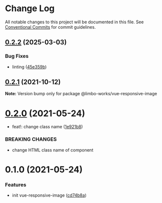 # Change Log

All notable changes to this project will be documented in this file.
See [Conventional Commits](https://conventionalcommits.org) for commit guidelines.

## [0.2.2](https://github.com/limbo-works/limbo-frontend/compare/@limbo-works/vue-responsive-image@0.2.1...@limbo-works/vue-responsive-image@0.2.2) (2025-03-03)


### Bug Fixes

* linting ([45e359b](https://github.com/limbo-works/limbo-frontend/commit/45e359b4fc8712baa06f4905138d3950fd155dc5))





## [0.2.1](https://github.com/limbo-works/limbo-frontend/compare/@limbo-works/vue-responsive-image@0.2.0...@limbo-works/vue-responsive-image@0.2.1) (2021-10-12)

**Note:** Version bump only for package @limbo-works/vue-responsive-image





# [0.2.0](https://github.com/limbo-works/limbo-frontend/compare/@limbo-works/vue-responsive-image@0.1.0...@limbo-works/vue-responsive-image@0.2.0) (2021-05-24)


* feat!: change class name ([1e921b8](https://github.com/limbo-works/limbo-frontend/commit/1e921b88b9873115bbcf30ed9ac5f06b00afe6f0))


### BREAKING CHANGES

* change HTML class name of component





# 0.1.0 (2021-05-24)


### Features

* init vue-responsive-image ([cd74b8a](https://github.com/limbo-works/limbo-frontend/commit/cd74b8ad03ff32f8b68a213b8db371e996ed4654))
